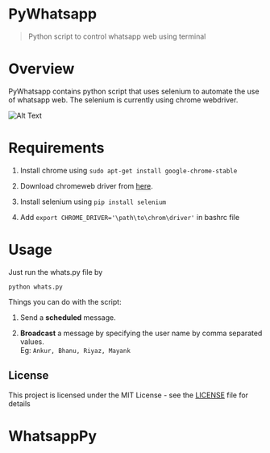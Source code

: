 # PyWhatsapp
> Python script to control whatsapp web using terminal

# Overview
PyWhatsapp contains python script that uses selenium to automate the use of whatsapp web.
The selenium is currently using chrome webdriver.

![Alt Text](https://res.cloudinary.com/ankurj/image/upload/v1508597411/Peek_2017-10-21_19-58_tfpr7i.gif)


# Requirements

1. Install chrome using 
   `sudo apt-get install google-chrome-stable`
   
2. Download chromeweb driver from <a href="https://sites.google.com/a/chromium.org/chromedriver/downloads" target="_blank">here</a>.

3. Install selenium using `pip install selenium`

4. Add `export CHROME_DRIVER='\path\to\chrom\driver'` in bashrc file

# Usage

Just run the whats.py file by

`python whats.py`
<br>

Things you can do with the script:

1. Send a **scheduled** message.

2. **Broadcast** a message by specifying the user name by comma separated values. <br>
   Eg: `Ankur, Bhanu, Riyaz, Mayank`

## License

This project is licensed under the MIT License - see the [LICENSE](LICENSE) file for details
# WhatsappPy
